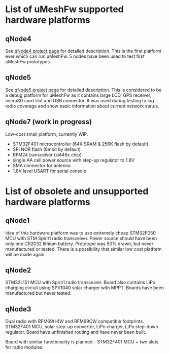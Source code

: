 List of uMeshFw supported hardware platforms
====================================================


qNode4
-----------------

See [qNode4 project page](/embedded/qnode4) for detailed description. This is the first platform ever which can run uMeshFw. 5 nodes have been used to test first uMeshFw prototypes.



qNode5
----------------

See [qNode5 project page](/embedded/qnode5) for detailed description. This is considered to be a debug platform for uMeshFw as it contains large LCD, GPS receiver, microSD card slot and USB connector. It was used during testing to log radio coverage and show basic information about current network status.



qNode7 (work in progress)
----------------------------

Low-cost small platform, currently WIP.

  * STM32F401 microcontroller (64K SRAM & 256K flash by default)
  * SPI NOR flash (8mbit by default)
  * RFM24 transceiver (si446x chip)
  * single AA cell power source with step-up regulator to 1.8V
  * SMA connector for antenna
  * 1.8V level USART for serial console



List of obsolete and unsupported hardware platforms
=====================================================



qNode1
------------------

Idea of this hardware platform was to use extremely cheap STM32F050 MCU with STM Spirit1
radio transceiver. Power source should have been only one CR2032 lithium battery. Prototype
was 50% drawn, but never manufactured or tested. There is a possibility that similar low cost
platform will be made again.



qNode2
------------------

STM32L151 MCU with Spirit1 radio transceiver. Board also contains LiPo charging circuit
using SPV1040 solar charger with MPPT. Boards have been manufactured but never tested.




qNode3
-----------------

Dual radio with RFM69(H)W and RFM69CW compatible footprints. STM32F401 MCU, solar step-up
converter, LiPo charger, LiPo step-down regulator. Board have unfinished routing and
have never been built.

Board with similar functionality is planned - STM32F401 MCU + two slots for radio modules.

